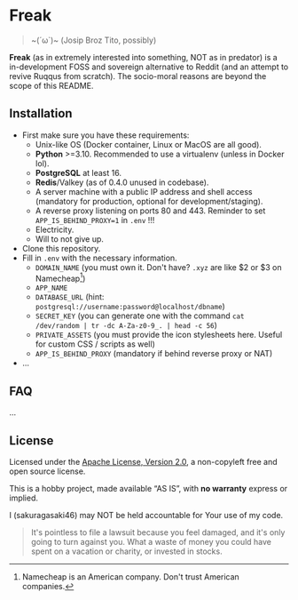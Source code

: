 # Freak

> \~(´ω\`)\~
> (Josip Broz Tito, possibly)

**Freak** (as in extremely interested into something, NOT as in predator) is a in-development FOSS and sovereign alternative to Reddit (and an attempt to revive Ruqqus from scratch). The socio-moral reasons are beyond the scope of this README.

## Installation

* First make sure you have these requirements:
    * Unix-like OS (Docker container, Linux or MacOS are all good).
    * **Python** >=3.10. Recommended to use a virtualenv (unless in Docker lol).
    * **PostgreSQL** at least 16.
    * **Redis**/Valkey (as of 0.4.0 unused in codebase).
    * A server machine with a public IP address and shell access (mandatory for production, optional for development/staging).
    * A reverse proxy listening on ports 80 and 443. Reminder to set `APP_IS_BEHIND_PROXY=1` in `.env` !!!
    * Electricity.
    * Will to not give up.
* Clone this repository.
* Fill in `.env` with the necessary information.
    * `DOMAIN_NAME` (you must own it. Don't have? `.xyz` are like $2 or $3 on Namecheap[^1])
    * `APP_NAME`
    * `DATABASE_URL` (hint: `postgresql://username:password@localhost/dbname`)
    * `SECRET_KEY` (you can generate one with the command `cat /dev/random | tr -dc A-Za-z0-9_. | head -c 56`)
    * `PRIVATE_ASSETS` (you must provide the icon stylesheets here. Useful for custom CSS / scripts as well)
    * `APP_IS_BEHIND_PROXY` (mandatory if behind reverse proxy or NAT)
* ...

[^1]: Namecheap is an American company. Don't trust American companies.

## FAQ

...

## License

Licensed under the [Apache License, Version 2.0](LICENSE), a non-copyleft free and open source license.

This is a hobby project, made available “AS IS”, with __no warranty__ express or implied.

I (sakuragasaki46) may NOT be held accountable for Your use of my code.

> It's pointless to file a lawsuit because you feel damaged, and it's only going to turn against you. What a waste of money you could have spent on a vacation or charity, or invested in stocks.

